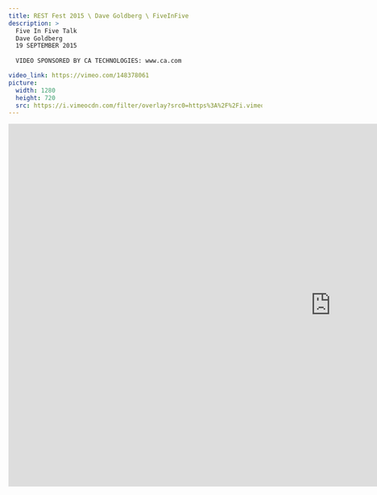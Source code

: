 ```yaml
---
title: REST Fest 2015 \ Dave Goldberg \ FiveInFive
description: >
  Five In Five Talk
  Dave Goldberg
  19 SEPTEMBER 2015
  
  VIDEO SPONSORED BY CA TECHNOLOGIES: www.ca.com

video_link: https://vimeo.com/148378061
picture:
  width: 1280
  height: 720
  src: https://i.vimeocdn.com/filter/overlay?src0=https%3A%2F%2Fi.vimeocdn.com%2Fvideo%2F547307422_1280x720.jpg&src1=http%3A%2F%2Ff.vimeocdn.com%2Fp%2Fimages%2Fcrawler_play.png
---
```

<iframe src="https://player.vimeo.com/video/148378061?title=0&byline=0&portrait=0&badge=0&autopause=0&player_id=0" width="1280" height="720" frameborder="0" title="REST Fest 2015 \ Dave Goldberg \ FiveInFive" webkitallowfullscreen mozallowfullscreen allowfullscreen></iframe>